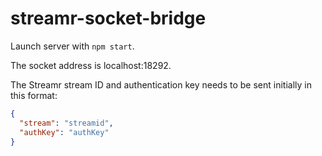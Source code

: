 # streamr-socket-bridge

Launch server with `npm start`.

The socket address is localhost:18292.

The Streamr stream ID and authentication key needs to be sent initially in this format:

```json
{
  "stream": "streamid",
  "authKey": "authKey"
}
```